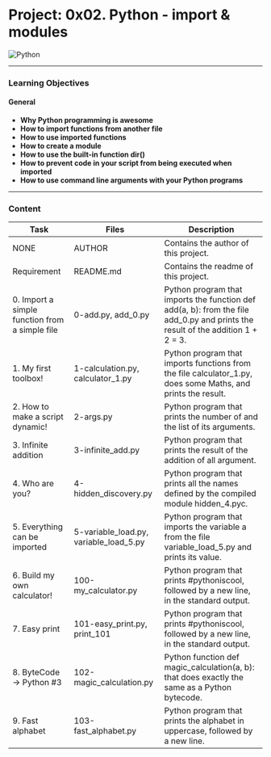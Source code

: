 # Project: 0x02. Python - import & modules

![Python](https://img.shields.io/badge/python-3670A0?style=for-the-badge&logo=python&logoColor=ffdd54)

---

### Learning Objectives

#### **General**

- **Why Python programming is awesome**
- **How to import functions from another file**
- **How to use imported functions**
- **How to create a module**
- **How to use the built-in function dir()**
- **How to prevent code in your script from being executed when imported**
- **How to use command line arguments with your Python programs**

---

### Content

| Task | Files | Description |
| ----- | ----- | ------ |
| NONE | AUTHOR | Contains the author of this project. |
| Requirement | README.md | Contains the readme of this project. |
| 0. Import a simple function from a simple file | 0-add.py, add_0.py | Python program that imports the function def add(a, b): from the file add_0.py and prints the result of the addition 1 + 2 = 3. |
| 1. My first toolbox! | 1-calculation.py, calculator_1.py | Python program that imports functions from the file calculator_1.py, does some Maths, and prints the result. |
| 2. How to make a script dynamic! | 2-args.py | Python program that prints the number of and the list of its arguments. |
| 3. Infinite addition | 3-infinite_add.py | Python program that prints the result of the addition of all argument. |
| 4. Who are you? | 4-hidden_discovery.py | Python program that prints all the names defined by the compiled module hidden_4.pyc. |
| 5. Everything can be imported | 5-variable_load.py, variable_load_5.py | Python program that imports the variable a from the file variable_load_5.py and prints its value. |
| 6. Build my own calculator! | 100-my_calculator.py | Python program that prints #pythoniscool, followed by a new line, in the standard output. |
| 7. Easy print | 101-easy_print.py, print_101 | Python program that prints #pythoniscool, followed by a new line, in the standard output. |
| 8. ByteCode -> Python #3 | 102-magic_calculation.py | Python function def magic_calculation(a, b): that does exactly the same as a Python bytecode. |
| 9. Fast alphabet | 103-fast_alphabet.py | Python program that prints the alphabet in uppercase, followed by a new line. |
